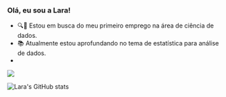 ### Olá, eu sou a Lara!

- 🔍🚗 Estou em busca do meu primeiro emprego na área de ciência de dados.
- 📚 Atualmente estou aprofundando no tema de estatística para análise de dados.
-
<div> 
  <a href="https://www.linkedin.com/in/lara-arag%C3%A3o-39b7b020a/" target="_blank"><img src="https://img.shields.io/badge/-LinkedIn-%230077B5?style=for-the-badge&logo=linkedin&logoColor=white" target="_blank"></a> 
</div>


![Lara's GitHub stats](https://github-readme-stats.vercel.app/api?username=LaraLdA&theme=dark&show_icons=true)
